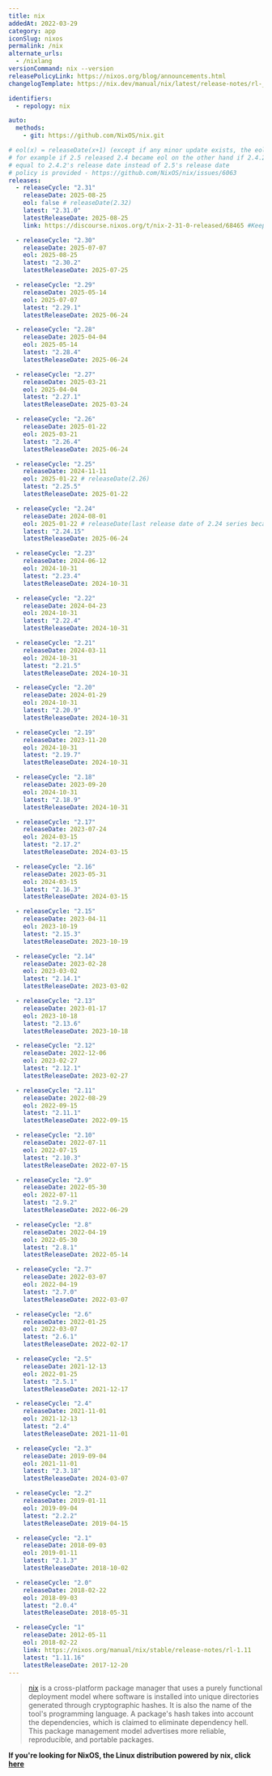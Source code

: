 ```yaml
---
title: nix
addedAt: 2022-03-29
category: app
iconSlug: nixos
permalink: /nix
alternate_urls:
  - /nixlang
versionCommand: nix --version
releasePolicyLink: https://nixos.org/blog/announcements.html
changelogTemplate: https://nix.dev/manual/nix/latest/release-notes/rl-__RELEASE_CYCLE__

identifiers:
  - repology: nix

auto:
  methods:
    - git: https://github.com/NixOS/nix.git

# eol(x) = releaseDate(x+1) (except if any minor update exists, the eol became the date of related latestReleaseDate)
# for example if 2.5 released 2.4 became eol on the other hand if 2.4.2 releases after 2.5 release then EOL of the 2.4 will become
# equal to 2.4.2's release date instead of 2.5's release date
# policy is provided - https://github.com/NixOS/nix/issues/6063
releases:
  - releaseCycle: "2.31"
    releaseDate: 2025-08-25
    eol: false # releaseDate(2.32)
    latest: "2.31.0"
    latestReleaseDate: 2025-08-25
    link: https://discourse.nixos.org/t/nix-2-31-0-released/68465 #Keep this one until they create related nix.dev/manual page

  - releaseCycle: "2.30"
    releaseDate: 2025-07-07
    eol: 2025-08-25
    latest: "2.30.2"
    latestReleaseDate: 2025-07-25

  - releaseCycle: "2.29"
    releaseDate: 2025-05-14
    eol: 2025-07-07
    latest: "2.29.1"
    latestReleaseDate: 2025-06-24

  - releaseCycle: "2.28"
    releaseDate: 2025-04-04
    eol: 2025-05-14
    latest: "2.28.4"
    latestReleaseDate: 2025-06-24

  - releaseCycle: "2.27"
    releaseDate: 2025-03-21
    eol: 2025-04-04
    latest: "2.27.1"
    latestReleaseDate: 2025-03-24

  - releaseCycle: "2.26"
    releaseDate: 2025-01-22
    eol: 2025-03-21
    latest: "2.26.4"
    latestReleaseDate: 2025-06-24

  - releaseCycle: "2.25"
    releaseDate: 2024-11-11
    eol: 2025-01-22 # releaseDate(2.26)
    latest: "2.25.5"
    latestReleaseDate: 2025-01-22

  - releaseCycle: "2.24"
    releaseDate: 2024-08-01
    eol: 2025-01-22 # releaseDate(last release date of 2.24 series because 2.25 released)
    latest: "2.24.15"
    latestReleaseDate: 2025-06-24

  - releaseCycle: "2.23"
    releaseDate: 2024-06-12
    eol: 2024-10-31
    latest: "2.23.4"
    latestReleaseDate: 2024-10-31

  - releaseCycle: "2.22"
    releaseDate: 2024-04-23
    eol: 2024-10-31
    latest: "2.22.4"
    latestReleaseDate: 2024-10-31

  - releaseCycle: "2.21"
    releaseDate: 2024-03-11
    eol: 2024-10-31
    latest: "2.21.5"
    latestReleaseDate: 2024-10-31

  - releaseCycle: "2.20"
    releaseDate: 2024-01-29
    eol: 2024-10-31
    latest: "2.20.9"
    latestReleaseDate: 2024-10-31

  - releaseCycle: "2.19"
    releaseDate: 2023-11-20
    eol: 2024-10-31
    latest: "2.19.7"
    latestReleaseDate: 2024-10-31

  - releaseCycle: "2.18"
    releaseDate: 2023-09-20
    eol: 2024-10-31
    latest: "2.18.9"
    latestReleaseDate: 2024-10-31

  - releaseCycle: "2.17"
    releaseDate: 2023-07-24
    eol: 2024-03-15
    latest: "2.17.2"
    latestReleaseDate: 2024-03-15

  - releaseCycle: "2.16"
    releaseDate: 2023-05-31
    eol: 2024-03-15
    latest: "2.16.3"
    latestReleaseDate: 2024-03-15

  - releaseCycle: "2.15"
    releaseDate: 2023-04-11
    eol: 2023-10-19
    latest: "2.15.3"
    latestReleaseDate: 2023-10-19

  - releaseCycle: "2.14"
    releaseDate: 2023-02-28
    eol: 2023-03-02
    latest: "2.14.1"
    latestReleaseDate: 2023-03-02

  - releaseCycle: "2.13"
    releaseDate: 2023-01-17
    eol: 2023-10-18
    latest: "2.13.6"
    latestReleaseDate: 2023-10-18

  - releaseCycle: "2.12"
    releaseDate: 2022-12-06
    eol: 2023-02-27
    latest: "2.12.1"
    latestReleaseDate: 2023-02-27

  - releaseCycle: "2.11"
    releaseDate: 2022-08-29
    eol: 2022-09-15
    latest: "2.11.1"
    latestReleaseDate: 2022-09-15

  - releaseCycle: "2.10"
    releaseDate: 2022-07-11
    eol: 2022-07-15
    latest: "2.10.3"
    latestReleaseDate: 2022-07-15

  - releaseCycle: "2.9"
    releaseDate: 2022-05-30
    eol: 2022-07-11
    latest: "2.9.2"
    latestReleaseDate: 2022-06-29

  - releaseCycle: "2.8"
    releaseDate: 2022-04-19
    eol: 2022-05-30
    latest: "2.8.1"
    latestReleaseDate: 2022-05-14

  - releaseCycle: "2.7"
    releaseDate: 2022-03-07
    eol: 2022-04-19
    latest: "2.7.0"
    latestReleaseDate: 2022-03-07

  - releaseCycle: "2.6"
    releaseDate: 2022-01-25
    eol: 2022-03-07
    latest: "2.6.1"
    latestReleaseDate: 2022-02-17

  - releaseCycle: "2.5"
    releaseDate: 2021-12-13
    eol: 2022-01-25
    latest: "2.5.1"
    latestReleaseDate: 2021-12-17

  - releaseCycle: "2.4"
    releaseDate: 2021-11-01
    eol: 2021-12-13
    latest: "2.4"
    latestReleaseDate: 2021-11-01

  - releaseCycle: "2.3"
    releaseDate: 2019-09-04
    eol: 2021-11-01
    latest: "2.3.18"
    latestReleaseDate: 2024-03-07

  - releaseCycle: "2.2"
    releaseDate: 2019-01-11
    eol: 2019-09-04
    latest: "2.2.2"
    latestReleaseDate: 2019-04-15

  - releaseCycle: "2.1"
    releaseDate: 2018-09-03
    eol: 2019-01-11
    latest: "2.1.3"
    latestReleaseDate: 2018-10-02

  - releaseCycle: "2.0"
    releaseDate: 2018-02-22
    eol: 2018-09-03
    latest: "2.0.4"
    latestReleaseDate: 2018-05-31

  - releaseCycle: "1"
    releaseDate: 2012-05-11
    eol: 2018-02-22
    link: https://nixos.org/manual/nix/stable/release-notes/rl-1.11
    latest: "1.11.16"
    latestReleaseDate: 2017-12-20
---
```


> [nix](https://nixos.org/) is a cross-platform package manager that uses a purely functional deployment model
> where software is installed into unique directories generated through cryptographic hashes.
> It is also the name of the tool's programming language.
> A package's hash takes into account the dependencies, which is claimed to eliminate dependency hell.
> This package management model advertises more reliable, reproducible, and portable packages.

**If you're looking for NixOS, the Linux distribution powered by nix, click [here](./nixos)**
